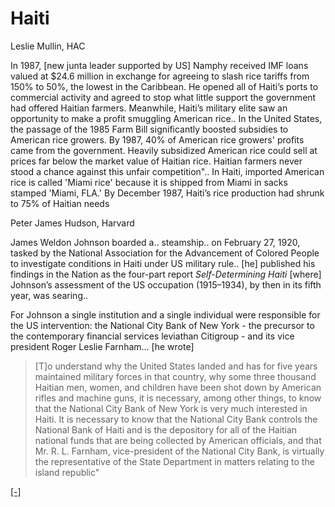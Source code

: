# Haiti

Leslie Mullin, HAC

In 1987, [new junta leader supported by US] Namphy received IMF loans
valued at $24.6 million in exchange for agreeing to slash rice tariffs
from 150% to 50%, the lowest in the Caribbean. He opened all of
Haiti’s ports to commercial activity and agreed to stop what little
support the government had offered Haitian farmers. Meanwhile, Haiti’s
military elite saw an opportunity to make a profit smuggling American
rice.. In the United States, the passage of the 1985 Farm Bill
significantly boosted subsidies to American rice growers. By 1987, 40%
of American rice growers' profits came from the government. Heavily
subsidized American rice could sell at prices far below the market
value of Haitian rice. Haitian farmers never stood a chance against
this unfair competition".. In Haiti, imported American rice is called
'Miami rice' because it is shipped from Miami in sacks stamped 'Miami,
FLA.' By December 1987, Haiti’s rice production had shrunk to 75% of
Haitian needs


Peter James Hudson, Harvard

James Weldon Johnson boarded a.. steamship.. on February 27, 1920,
tasked by the National Association for the Advancement of Colored
People to investigate conditions in Haiti under US military rule..
[he] published his findings in the Nation as the four-part report
*Self-Determining Haiti* [where] Johnson’s assessment of the US
occupation (1915–1934), by then in its fifth year, was searing..

For Johnson a single institution and a single individual were
responsible for the US intervention: the National City Bank of New
York - the precursor to the contemporary financial services leviathan
Citigroup - and its vice president Roger Leslie Farnham... [he wrote]

>[T]o understand why the United States landed and has for five years
>maintained military forces in that country, why some three thousand
>Haitian men, women, and children have been shot down by American
>rifles and machine guns, it is necessary, among other things, to know
>that the National City Bank of New York is very much interested in
>Haiti. It is necessary to know that the National City Bank controls
>the National Bank of Haiti and is the depository for all of the
>Haitian national funds that are being collected by American
>officials, and that Mr. R. L. Farnham, vice-president of the National
>City Bank, is virtually the representative of the State Department in
>matters relating to the island republic"

[[-]](https://projects.iq.harvard.edu/files/glb_cap_crbn_prsm/files/hudson_rhr_national_city_haiti.pdf)

